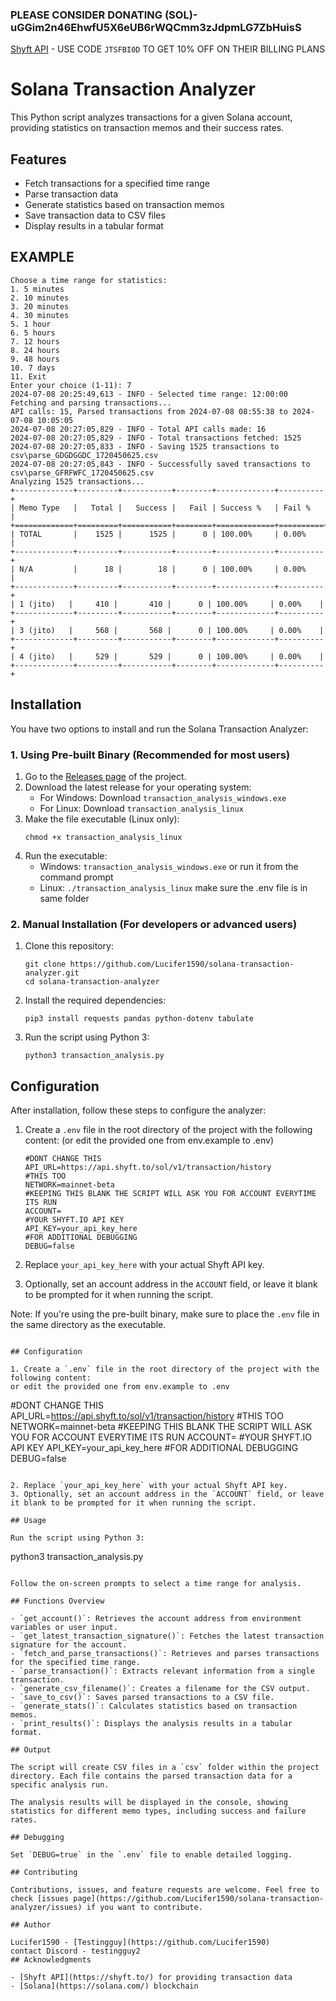 ### **PLEASE CONSIDER DONATING (SOL)- uGGim2n46EhwfU5X6eUB6rWQCmm3zJdpmLG7ZbHuisS**
[Shyft API](https://shyft.to/) - USE CODE `JTSFBI0D` TO GET 10% OFF ON THEIR BILLING PLANS 
# Solana Transaction Analyzer

This Python script analyzes transactions for a given Solana account, providing statistics on transaction memos and their success rates.

## Features

- Fetch transactions for a specified time range
- Parse transaction data
- Generate statistics based on transaction memos
- Save transaction data to CSV files
- Display results in a tabular format

## EXAMPLE
```
Choose a time range for statistics:
1. 5 minutes
2. 10 minutes
3. 20 minutes
4. 30 minutes
5. 1 hour
6. 5 hours
7. 12 hours
8. 24 hours
9. 48 hours
10. 7 days
11. Exit
Enter your choice (1-11): 7
2024-07-08 20:25:49,613 - INFO - Selected time range: 12:00:00
Fetching and parsing transactions...
API calls: 15, Parsed transactions from 2024-07-08 08:55:38 to 2024-07-08 10:05:05
2024-07-08 20:27:05,829 - INFO - Total API calls made: 16
2024-07-08 20:27:05,829 - INFO - Total transactions fetched: 1525
2024-07-08 20:27:05,833 - INFO - Saving 1525 transactions to csv\parse_GDGDGGDC_1720450625.csv
2024-07-08 20:27:05,843 - INFO - Successfully saved transactions to csv\parse_GFRFWFC_1720450625.csv
Analyzing 1525 transactions...
+-------------+---------+-----------+--------+-------------+----------+
| Memo Type   |   Total |   Success |   Fail | Success %   | Fail %   |
+=============+=========+===========+========+=============+==========+
| TOTAL       |    1525 |      1525 |      0 | 100.00%     | 0.00%    |
+-------------+---------+-----------+--------+-------------+----------+
| N/A         |      18 |        18 |      0 | 100.00%     | 0.00%    |
+-------------+---------+-----------+--------+-------------+----------+
| 1 (jito)   |     410 |       410 |      0 | 100.00%     | 0.00%    |
+-------------+---------+-----------+--------+-------------+----------+
| 3 (jito)   |     568 |       568 |      0 | 100.00%     | 0.00%    |
+-------------+---------+-----------+--------+-------------+----------+
| 4 (jito)   |     529 |       529 |      0 | 100.00%     | 0.00%    |
+-------------+---------+-----------+--------+-------------+----------+
```
## Installation

You have two options to install and run the Solana Transaction Analyzer:

### 1. Using Pre-built Binary (Recommended for most users)

1. Go to the [Releases page](https://github.com/Lucifer1590/solana-transaction-analyzer/releases) of the project.
2. Download the latest release for your operating system:
   - For Windows: Download `transaction_analysis_windows.exe`
   - For Linux: Download `transaction_analysis_linux`
3. Make the file executable (Linux only):
   ```
   chmod +x transaction_analysis_linux
   ```
4. Run the executable:
   - Windows:  `transaction_analysis_windows.exe` or run it from the command prompt
   - Linux: `./transaction_analysis_linux`
make sure the .env file is in same folder 
### 2. Manual Installation (For developers or advanced users)

1. Clone this repository:
   ```
   git clone https://github.com/Lucifer1590/solana-transaction-analyzer.git
   cd solana-transaction-analyzer
   ```

2. Install the required dependencies:
   ```
   pip3 install requests pandas python-dotenv tabulate
   ```

3. Run the script using Python 3:
   ```
   python3 transaction_analysis.py
   ```

## Configuration

After installation, follow these steps to configure the analyzer:

1. Create a `.env` file in the root directory of the project with the following content:
   (or edit the provided one from env.example to .env)

   ```
   #DONT CHANGE THIS
   API_URL=https://api.shyft.to/sol/v1/transaction/history
   #THIS TOO 
   NETWORK=mainnet-beta
   #KEEPING THIS BLANK THE SCRIPT WILL ASK YOU FOR ACCOUNT EVERYTIME ITS RUN
   ACCOUNT=
   #YOUR SHYFT.IO API KEY
   API_KEY=your_api_key_here
   #FOR ADDITIONAL DEBUGGING
   DEBUG=false
   ```

2. Replace `your_api_key_here` with your actual Shyft API key.
3. Optionally, set an account address in the `ACCOUNT` field, or leave it blank to be prompted for it when running the script.

Note: If you're using the pre-built binary, make sure to place the `.env` file in the same directory as the executable.
   ```

## Configuration

1. Create a `.env` file in the root directory of the project with the following content:
   or edit the provided one from env.example to .env

   ```
   #DONT CHANGE THIS
   API_URL=https://api.shyft.to/sol/v1/transaction/history
   #THIS TOO 
   NETWORK=mainnet-beta
   #KEEPING THIS BLANK THE SCRIPT WILL ASK YOU FOR ACCOUNT EVERYTIME ITS RUN
   ACCOUNT=
   #YOUR SHYFT.IO API KEY
   API_KEY=your_api_key_here
   #FOR ADDITIONAL DEBUGGING
   DEBUG=false
   ```

2. Replace `your_api_key_here` with your actual Shyft API key.
3. Optionally, set an account address in the `ACCOUNT` field, or leave it blank to be prompted for it when running the script.

## Usage

Run the script using Python 3:

```
python3 transaction_analysis.py
```

Follow the on-screen prompts to select a time range for analysis.

## Functions Overview

- `get_account()`: Retrieves the account address from environment variables or user input.
- `get_latest_transaction_signature()`: Fetches the latest transaction signature for the account.
- `fetch_and_parse_transactions()`: Retrieves and parses transactions for the specified time range.
- `parse_transaction()`: Extracts relevant information from a single transaction.
- `generate_csv_filename()`: Creates a filename for the CSV output.
- `save_to_csv()`: Saves parsed transactions to a CSV file.
- `generate_stats()`: Calculates statistics based on transaction memos.
- `print_results()`: Displays the analysis results in a tabular format.

## Output

The script will create CSV files in a `csv` folder within the project directory. Each file contains the parsed transaction data for a specific analysis run.

The analysis results will be displayed in the console, showing statistics for different memo types, including success and failure rates.

## Debugging

Set `DEBUG=true` in the `.env` file to enable detailed logging.

## Contributing

Contributions, issues, and feature requests are welcome. Feel free to check [issues page](https://github.com/Lucifer1590/solana-transaction-analyzer/issues) if you want to contribute.

## Author

Lucifer1590 - [Testingguy](https://github.com/Lucifer1590)
contact Discord - testingguy2
## Acknowledgments

- [Shyft API](https://shyft.to/) for providing transaction data
- [Solana](https://solana.com/) blockchain
